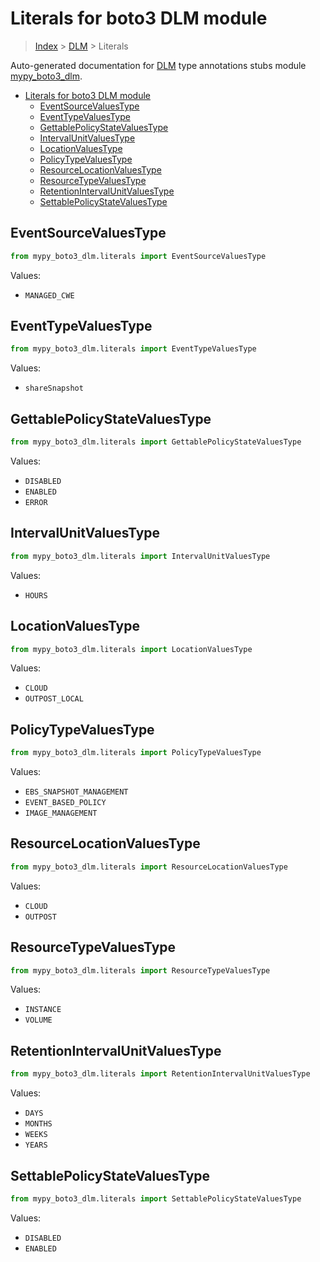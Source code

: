 # Literals for boto3 DLM module

> [Index](..) > [DLM](.) > Literals

Auto-generated documentation for
[DLM](https://boto3.amazonaws.com/v1/documentation/api/1.17.72/reference/services/dlm.html#DLM)
type annotations stubs module
[mypy_boto3_dlm](https://pypi.org/project/mypy-boto3-dlm/).

- [Literals for boto3 DLM module](#literals-for-boto3-dlm-module)
  - [EventSourceValuesType](#eventsourcevaluestype)
  - [EventTypeValuesType](#eventtypevaluestype)
  - [GettablePolicyStateValuesType](#gettablepolicystatevaluestype)
  - [IntervalUnitValuesType](#intervalunitvaluestype)
  - [LocationValuesType](#locationvaluestype)
  - [PolicyTypeValuesType](#policytypevaluestype)
  - [ResourceLocationValuesType](#resourcelocationvaluestype)
  - [ResourceTypeValuesType](#resourcetypevaluestype)
  - [RetentionIntervalUnitValuesType](#retentionintervalunitvaluestype)
  - [SettablePolicyStateValuesType](#settablepolicystatevaluestype)

## EventSourceValuesType

```python
from mypy_boto3_dlm.literals import EventSourceValuesType
```

Values:

- `MANAGED_CWE`

## EventTypeValuesType

```python
from mypy_boto3_dlm.literals import EventTypeValuesType
```

Values:

- `shareSnapshot`

## GettablePolicyStateValuesType

```python
from mypy_boto3_dlm.literals import GettablePolicyStateValuesType
```

Values:

- `DISABLED`
- `ENABLED`
- `ERROR`

## IntervalUnitValuesType

```python
from mypy_boto3_dlm.literals import IntervalUnitValuesType
```

Values:

- `HOURS`

## LocationValuesType

```python
from mypy_boto3_dlm.literals import LocationValuesType
```

Values:

- `CLOUD`
- `OUTPOST_LOCAL`

## PolicyTypeValuesType

```python
from mypy_boto3_dlm.literals import PolicyTypeValuesType
```

Values:

- `EBS_SNAPSHOT_MANAGEMENT`
- `EVENT_BASED_POLICY`
- `IMAGE_MANAGEMENT`

## ResourceLocationValuesType

```python
from mypy_boto3_dlm.literals import ResourceLocationValuesType
```

Values:

- `CLOUD`
- `OUTPOST`

## ResourceTypeValuesType

```python
from mypy_boto3_dlm.literals import ResourceTypeValuesType
```

Values:

- `INSTANCE`
- `VOLUME`

## RetentionIntervalUnitValuesType

```python
from mypy_boto3_dlm.literals import RetentionIntervalUnitValuesType
```

Values:

- `DAYS`
- `MONTHS`
- `WEEKS`
- `YEARS`

## SettablePolicyStateValuesType

```python
from mypy_boto3_dlm.literals import SettablePolicyStateValuesType
```

Values:

- `DISABLED`
- `ENABLED`
